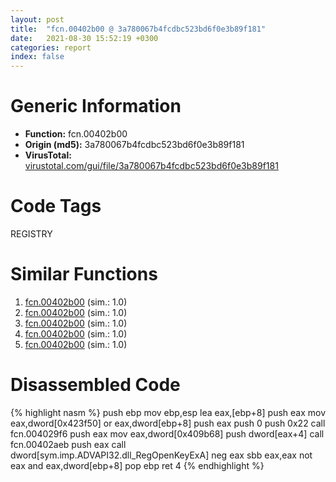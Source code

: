 ```yaml
---
layout: post
title:  "fcn.00402b00 @ 3a780067b4fcdbc523bd6f0e3b89f181"
date:   2021-08-30 15:52:19 +0300
categories: report
index: false
---
```


# Generic Information
- **Function:** fcn.00402b00
- **Origin (md5):** 3a780067b4fcdbc523bd6f0e3b89f181
- **VirusTotal:** [virustotal.com/gui/file/3a780067b4fcdbc523bd6f0e3b89f181][virustotal_ref]

# Code Tags
<span class="tag" id="REGISTRY">REGISTRY</span>


# Similar Functions

1. [fcn.00402b00][similar_1_ref] (sim.: 1.0)
2. [fcn.00402b00][similar_2_ref] (sim.: 1.0)
3. [fcn.00402b00][similar_3_ref] (sim.: 1.0)
4. [fcn.00402b00][similar_4_ref] (sim.: 1.0)
5. [fcn.00402b00][similar_5_ref] (sim.: 1.0)


# Disassembled Code

{% highlight nasm %}
push ebp
mov ebp,esp
lea eax,[ebp+8]
push eax
mov eax,dword[0x423f50]
or eax,dword[ebp+8]
push eax
push 0
push 0x22
call fcn.004029f6
push eax
mov eax,dword[0x409b68]
push dword[eax+4]
call fcn.00402aeb
push eax
call dword[sym.imp.ADVAPI32.dll_RegOpenKeyExA]
neg eax
sbb eax,eax
not eax
and eax,dword[ebp+8]
pop ebp
ret 4
{% endhighlight %}


[similar_1_ref]: /report/fcn.00402b00@06689e718004fe3ee3bfc132b456240e
[similar_2_ref]: /report/fcn.00402b00@cce7ba37a5ac487b09e8c8d292223615
[similar_3_ref]: /report/fcn.00402b00@50dd9b171f3df06f8ac5a3a1a47f5721
[similar_4_ref]: /report/fcn.00402b00@7f1fa204d353f7370b567baa0eb8cf53
[similar_5_ref]: /report/fcn.00402b00@0bc7b0c0f20af0c7cbb54d93e11d9717
[virustotal_ref]: https://www.virustotal.com/gui/file/3a780067b4fcdbc523bd6f0e3b89f181